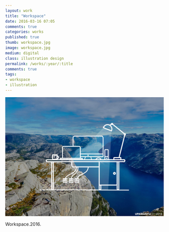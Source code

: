 ```yaml
---
layout: work
title: "Workspace"
date: 2016-03-16 07:05
comments: true
categories: works
published: true
thumb: workspace.jpg
image: workspace.jpg
medium: digital
class: illustration design
permalink: /works/:year/:title
comments: true
tags:
- workspace
- illustration
---
```

<p>
  <div class="fotorama" data-keyboard="true" data-arrows="true" data-click="true" data-swipe="true" data-autoplay="false" data-loop="true">
      <img src="/images/works/workspace.jpg" alt="Workspace">
  </div>
</p>

Workspace.2016.